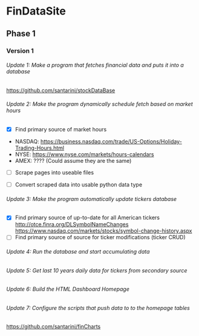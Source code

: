 # FinDataSite

## Phase 1

### Version 1

###### Update 1: Make a program that fetches financial data and puts it into a database

https://github.com/santarini/stockDataBase

###### Update 2: Make the program dynamically schedule fetch based on market hours
- [x] Find primary source of market hours
* NASDAQ: https://business.nasdaq.com/trade/US-Options/Holiday-Trading-Hours.html
* NYSE: https://www.nyse.com/markets/hours-calendars
* AMEX: ???? (Could assume they are the same)
- [ ] Scrape pages into useable files
- [ ] Convert scraped data into usable python data type


###### Update 3: Make the program automatically update tickers database

- [x] Find primary source of up-to-date for all American tickers
http://otce.finra.org/DLSymbolNameChanges
https://www.nasdaq.com/markets/stocks/symbol-change-history.aspx
- [ ] Find primary source of source for ticker modifications (ticker CRUD)

###### Update 4: Run the database and start accumulating data

###### Update 5: Get last 10 years daily data for tickers from secondary source

###### Update 6: Build the HTML Dashboard Homepage

###### Update 7: Configure the scripts that push data to to the homepage tables

https://github.com/santarini/finCharts
